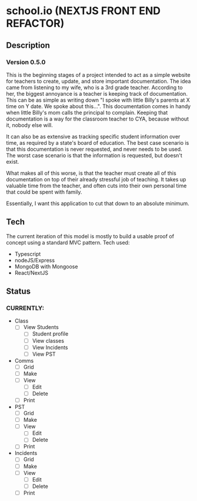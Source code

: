 # school.io (NEXTJS FRONT END REFACTOR)

## Description
### Version 0.5.0
This is the beginning stages of a project intended to act as a simple website for teachers to create, update, and store important documentation.
The idea came from listening to my wife, who is a 3rd grade teacher.  According to her, the biggest annoyance is a teacher is keeping track of
documentation.  This can be as simple as writing down "I spoke with little Billy's parents at X time on Y date.  We spoke about this...".  This
documentation comes in handy when little Billy's mom calls the principal to complain.  Keeping that documentation is a way for the classroom teacher
to CYA, because without it, nobody else will.

It can also be as extensive as tracking specific student information over time, as required by a state's board of education.  The best case scenario
is that this documentation is never requested, and never needs to be used.  The worst case scenario is that the information is requested, but doesn't exist.

What makes all of this worse, is that the teacher must create all of this documentation on top of their already stressful job of teaching.
It takes up valuable time from the teacher, and often cuts into their own personal time that could be spent with family.

Essentially, I want this application to cut that down to an absolute minimum.

## Tech
The current iteration of this model is mostly to build a usable proof of concept using a standard MVC pattern.
Tech used:
- Typescript
- nodeJS/Express
- MongoDB with Mongoose
- React/NextJS

## Status

### **CURRENTLY:**

- Class 
    - [ ] View Students
        - [ ] Student profile
        - [ ] View classes
        - [ ] View Incidents
        - [ ] View PST

- Comms
    - [ ] Grid
    - [ ] Make
    - [ ] View
        - [ ] Edit
        - [ ] Delete
    - [ ] Print

- PST
    - [ ] Grid
    - [ ] Make
    - [ ] View
        - [ ] Edit
        - [ ] Delete
    - [ ] Print

- Incidents
    - [ ] Grid
    - [ ] Make
    - [ ] View
        - [ ] Edit
        - [ ] Delete
    - [ ] Print
